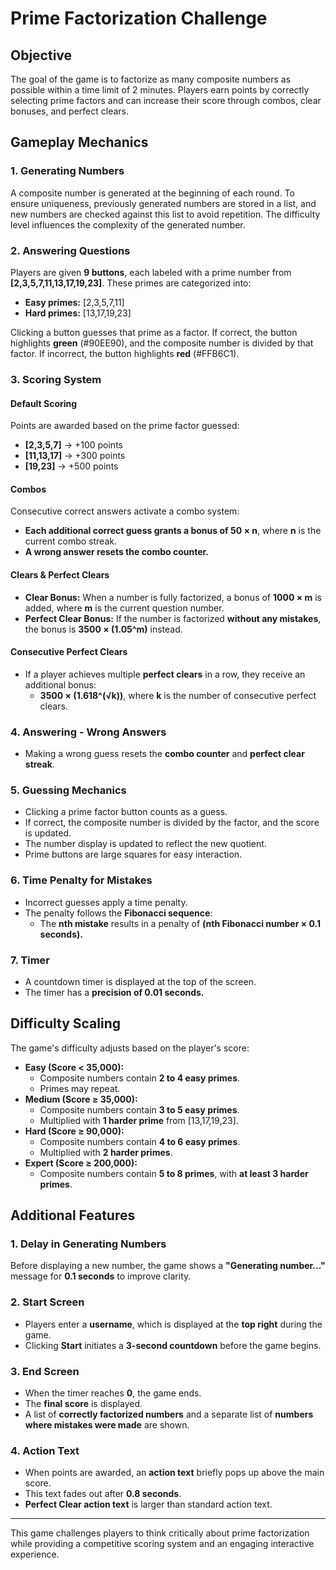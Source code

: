 # Prime Factorization Challenge

## Objective
The goal of the game is to factorize as many composite numbers as possible within a time limit of 2 minutes. Players earn points by correctly selecting prime factors and can increase their score through combos, clear bonuses, and perfect clears.

## Gameplay Mechanics

### 1. Generating Numbers
A composite number is generated at the beginning of each round. To ensure uniqueness, previously generated numbers are stored in a list, and new numbers are checked against this list to avoid repetition. The difficulty level influences the complexity of the generated number.

### 2. Answering Questions
Players are given **9 buttons**, each labeled with a prime number from **[2,3,5,7,11,13,17,19,23]**. These primes are categorized into:
- **Easy primes:** [2,3,5,7,11]
- **Hard primes:** [13,17,19,23]

Clicking a button guesses that prime as a factor. If correct, the button highlights **green** (#90EE90), and the composite number is divided by that factor. If incorrect, the button highlights **red** (#FFB6C1).

### 3. Scoring System
#### Default Scoring
Points are awarded based on the prime factor guessed:
- **[2,3,5,7]** → +100 points
- **[11,13,17]** → +300 points
- **[19,23]** → +500 points

#### Combos
Consecutive correct answers activate a combo system:
- **Each additional correct guess grants a bonus of 50 × n**, where **n** is the current combo streak.
- **A wrong answer resets the combo counter.**

#### Clears & Perfect Clears
- **Clear Bonus:** When a number is fully factorized, a bonus of **1000 × m** is added, where **m** is the current question number.
- **Perfect Clear Bonus:** If the number is factorized **without any mistakes**, the bonus is **3500 × (1.05^m)** instead.

#### Consecutive Perfect Clears
- If a player achieves multiple **perfect clears** in a row, they receive an additional bonus:
  - **3500 × (1.618^(√k))**, where **k** is the number of consecutive perfect clears.

### 4. Answering - Wrong Answers
- Making a wrong guess resets the **combo counter** and **perfect clear streak**.

### 5. Guessing Mechanics
- Clicking a prime factor button counts as a guess.
- If correct, the composite number is divided by the factor, and the score is updated.
- The number display is updated to reflect the new quotient.
- Prime buttons are large squares for easy interaction.

### 6. Time Penalty for Mistakes
- Incorrect guesses apply a time penalty.
- The penalty follows the **Fibonacci sequence**:
  - The **nth mistake** results in a penalty of **(nth Fibonacci number × 0.1 seconds).**

### 7. Timer
- A countdown timer is displayed at the top of the screen.
- The timer has a **precision of 0.01 seconds.**

## Difficulty Scaling
The game's difficulty adjusts based on the player's score:
- **Easy (Score < 35,000):**
  - Composite numbers contain **2 to 4 easy primes**.
  - Primes may repeat.
- **Medium (Score ≥ 35,000):**
  - Composite numbers contain **3 to 5 easy primes**.
  - Multiplied with **1 harder prime** from [13,17,19,23].
- **Hard (Score ≥ 90,000):**
  - Composite numbers contain **4 to 6 easy primes**.
  - Multiplied with **2 harder primes**.
- **Expert (Score ≥ 200,000):**
  - Composite numbers contain **5 to 8 primes**, with **at least 3 harder primes**.

## Additional Features
### 1. Delay in Generating Numbers
Before displaying a new number, the game shows a **"Generating number..."** message for **0.1 seconds** to improve clarity.

### 2. Start Screen
- Players enter a **username**, which is displayed at the **top right** during the game.
- Clicking **Start** initiates a **3-second countdown** before the game begins.

### 3. End Screen
- When the timer reaches **0**, the game ends.
- The **final score** is displayed.
- A list of **correctly factorized numbers** and a separate list of **numbers where mistakes were made** are shown.

### 4. Action Text
- When points are awarded, an **action text** briefly pops up above the main score.
- This text fades out after **0.8 seconds**.
- **Perfect Clear action text** is larger than standard action text.

---
This game challenges players to think critically about prime factorization while providing a competitive scoring system and an engaging interactive experience.

